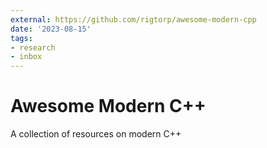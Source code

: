 ```yaml
---
external: https://github.com/rigtorp/awesome-modern-cpp
date: '2023-08-15'
tags:
- research
- inbox
---
```


# Awesome Modern C++

A collection of resources on modern C++
